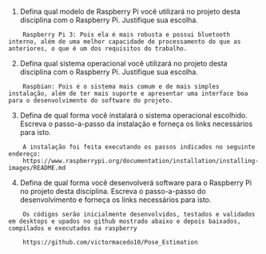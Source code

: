 1. Defina qual modelo de Raspberry Pi você utilizará no projeto desta disciplina com o Raspberry Pi. Justifique sua escolha.
```
    Raspberry Pi 3: Pois ela é mais robusta e possui bluetooth interno, além de uma melhor capacidade de processamento do que as anteriores, o que é um dos requisitos do trabalho.
```
2. Defina qual sistema operacional você utilizará no projeto desta disciplina com o Raspberry Pi. Justifique sua escolha.
```
    Raspbian: Pois é o sistema mais comum e de mais simples instalação, além de ter mais suporte e apresentar uma interface boa para o desenvolvimento do software do projeto.
```
3. Defina de qual forma você instalará o sistema operacional escolhido. Escreva o passo-a-passo da instalação e forneça os links necessários para isto.
```
    A instalação foi feita executando os passos indicados no seguinte endereço:
    https://www.raspberrypi.org/documentation/installation/installing-images/README.md
```
4. Defina de qual forma você desenvolverá software para o Raspberry Pi no projeto desta disciplina. Escreva o passo-a-passo do desenvolvimento e forneça os links necessários para isto.
```
    Os códigos serão inicialmente desenvolvidos, testados e validados em desktops e upados no github mostrado abaixo e depois baixados, compilados e executados na raspberry

    https://github.com/victormacedo10/Pose_Estimation
```



